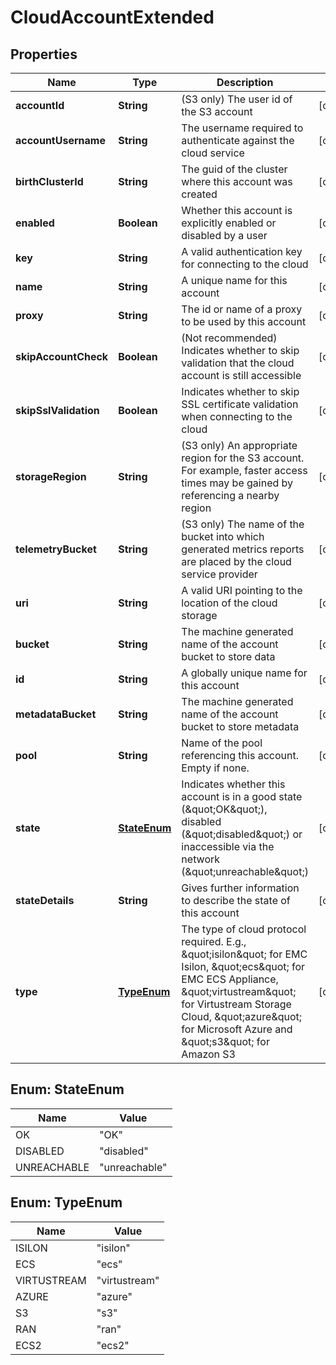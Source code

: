 
# CloudAccountExtended

## Properties
Name | Type | Description | Notes
------------ | ------------- | ------------- | -------------
**accountId** | **String** | (S3 only) The user id of the S3 account |  [optional]
**accountUsername** | **String** | The username required to authenticate against the cloud service |  [optional]
**birthClusterId** | **String** | The guid of the cluster where this account was created |  [optional]
**enabled** | **Boolean** | Whether this account is explicitly enabled or disabled by a user |  [optional]
**key** | **String** | A valid authentication key for connecting to the cloud |  [optional]
**name** | **String** | A unique name for this account |  [optional]
**proxy** | **String** | The id or name of a proxy to be used by this account |  [optional]
**skipAccountCheck** | **Boolean** | (Not recommended) Indicates whether to skip validation that the cloud account is still accessible |  [optional]
**skipSslValidation** | **Boolean** | Indicates whether to skip SSL certificate validation when connecting to the cloud |  [optional]
**storageRegion** | **String** | (S3 only) An appropriate region for the S3 account.  For example, faster access times may be gained by referencing a nearby region |  [optional]
**telemetryBucket** | **String** | (S3 only) The name of the bucket into which generated metrics reports are placed by the cloud service provider |  [optional]
**uri** | **String** | A valid URI pointing to the location of the cloud storage |  [optional]
**bucket** | **String** | The machine generated name of the account bucket to store data |  [optional]
**id** | **String** | A globally unique name for this account |  [optional]
**metadataBucket** | **String** | The machine generated name of the account bucket to store metadata |  [optional]
**pool** | **String** | Name of the pool referencing this account.  Empty if none. |  [optional]
**state** | [**StateEnum**](#StateEnum) | Indicates whether this account is in a good state (\&quot;OK\&quot;), disabled (\&quot;disabled\&quot;) or inaccessible via the network (\&quot;unreachable\&quot;) |  [optional]
**stateDetails** | **String** | Gives further information to describe the state of this account |  [optional]
**type** | [**TypeEnum**](#TypeEnum) | The type of cloud protocol required.  E.g., \&quot;isilon\&quot; for EMC Isilon, \&quot;ecs\&quot; for EMC ECS Appliance, \&quot;virtustream\&quot; for Virtustream Storage Cloud, \&quot;azure\&quot; for Microsoft Azure and \&quot;s3\&quot; for Amazon S3 |  [optional]


<a name="StateEnum"></a>
## Enum: StateEnum
Name | Value
---- | -----
OK | &quot;OK&quot;
DISABLED | &quot;disabled&quot;
UNREACHABLE | &quot;unreachable&quot;


<a name="TypeEnum"></a>
## Enum: TypeEnum
Name | Value
---- | -----
ISILON | &quot;isilon&quot;
ECS | &quot;ecs&quot;
VIRTUSTREAM | &quot;virtustream&quot;
AZURE | &quot;azure&quot;
S3 | &quot;s3&quot;
RAN | &quot;ran&quot;
ECS2 | &quot;ecs2&quot;



